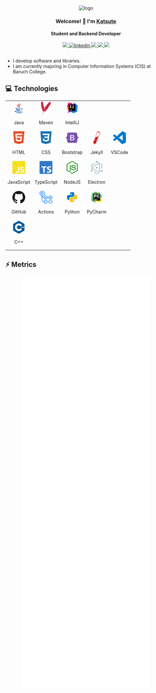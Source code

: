 <div align="center">
    <img alt="logo" width="125" src="https://avatars.githubusercontent.com/u/58778985?v=4">
    <h3>Welcome! 👋 I'm <a href="https://github.com/Katsute">Katsute</a></h3>
    <h4>Student and Backend Developer</h4>
</div>

<div align="center">
    <a href="https://katsute.dev/">
        <img src="https://img.shields.io/static/v1?label=&message=Website&style=flat-square&logo=Google-Chrome&color=4285F4&logoColor=white">
    </a>
    <a href="https://www.linkedin.com/in/keith-chiu">
        <img alt="linkedin" src="https://img.shields.io/static/v1?label=&message=LinkedIn&style=flat-square&logo=LinkedIn&color=0A66C2&logoColor=white">
    </a>
    <a href="https://github.com/KatsuteDev">
        <img src="https://img.shields.io/static/v1?label=&message=Organization&style=flat-square&logo=GitHub&color=181717&logoColor=white">
    </a>
    <a href="https://paypal.me/katsutedev">
        <img src="https://img.shields.io/static/v1?label=&message=PayPal&style=flat-square&logo=paypal&color=00457C&logoColor=black">
    </a>
    <a href="https://patreon.com/Katsute">
        <img src="https://img.shields.io/static/v1?label=&message=Patreon&style=flat-square&logo=Patreon&color=FF424D&logoColor=black">
    </a>
</div>

<br>

 - I develop software and libraries.
 - I am currently majoring in Computer Information Systems (CIS) at Baruch College.

## 💻 Technologies

<table>
    <tr>
        <td align="center">
            <img width="40" src="https://raw.githubusercontent.com/Katsute/Katsute/main/icons/java.svg">
            <br>
            <p>Java</p>
        </td>
        <td align="center">
            <img width="40" src="https://raw.githubusercontent.com/Katsute/Katsute/main/icons/apachemaven.svg">
            <br>
            <p>Maven</p>
        </td>
        <td align="center">
            <img width="40" src="https://raw.githubusercontent.com/Katsute/Katsute/main/icons/intellijidea.svg">
            <br>
            <p>IntelliJ</p>
        </td>
        <td></td>
        <td></td>
    </td>
    <tr>
        <td align="center">
            <img width="40" src="https://raw.githubusercontent.com/Katsute/Katsute/main/icons/html5.svg">
            <br>
            <p>HTML</p>
        </td>
        <td align="center">
            <img width="40" src="https://raw.githubusercontent.com/Katsute/Katsute/main/icons/css3.svg">
            <br>
            <p>CSS</p>
        </td>
        <td align="center">
            <img width="40" src="https://raw.githubusercontent.com/Katsute/Katsute/main/icons/bootstrap.svg">
            <br>
            <p>Bootstrap</p>
        </td>
        <td align="center">
            <img width="40" src="https://raw.githubusercontent.com/Katsute/Katsute/main/icons/jekyll.svg">
            <br>
            <p>Jekyll</p>
        </td>
        <td align="center">
            <img width="40" src="https://raw.githubusercontent.com/Katsute/Katsute/main/icons/visualstudiocode.svg">
            <br>
            <p>VSCode</p>
        </td>
    </tr>
    <tr>
        <td align="center">
            <img width="40" src="https://raw.githubusercontent.com/Katsute/Katsute/main/icons/javascript.svg">
            <br>
            <p>JavaScript</p>
        </td>
        <td align="center">
            <img width="40" src="https://raw.githubusercontent.com/Katsute/Katsute/main/icons/typescript.svg">
            <br>
            <p>TypeScript</p>
        </td>
        <td align="center">
            <img width="40" src="https://raw.githubusercontent.com/Katsute/Katsute/main/icons/nodejs.svg">
            <br>
            <p>NodeJS</p>
        </td>
        <td align="center">
            <img width="40" src="https://raw.githubusercontent.com/Katsute/Katsute/main/icons/electron.svg">
            <br>
            <p>Electron</p>
        </td>
        <td></td>
    </tr>
    <tr>
        <td align="center">
            <img width="40" src="https://raw.githubusercontent.com/Katsute/Katsute/main/icons/github.svg">
            <br>
            <p>GitHub</p>
        </td>
        <td align="center">
            <img width="40" src="https://raw.githubusercontent.com/Katsute/Katsute/main/icons/githubactions.svg">
            <br>
            <p>Actions</p>
        </td>
        <td align="center">
            <img width="40" src="https://raw.githubusercontent.com/Katsute/Katsute/main/icons/python.svg">
            <br>
            <p>Python</p>
        </td>
        <td align="center">
            <img width="40" src="https://raw.githubusercontent.com/Katsute/Katsute/main/icons/pycharm.svg">
            <br>
            <p>PyCharm</p>
        </td>
        <td></td>
    </tr>
    <tr>
        <td align="center">
            <img width="40" src="https://raw.githubusercontent.com/Katsute/Katsute/main/icons/cplusplus.svg">
            <br>
            <p>C++</p>
        </td>
        <td></td>
        <td></td>
        <td></td>
        <td></td>
    </tr>
</table>

## ⚡ Metrics

<div align="center">
    <img align="top" alt="user" width="400" src="https://raw.githubusercontent.com/Katsute/Katsute/main/metrics/user.svg">
    <img align="top" alt="organization" width="400" src="https://raw.githubusercontent.com/Katsute/Katsute/main/metrics/organization.svg">
</div>
<div align="center">
    <img align="top" alt="issues" width="400" src="https://raw.githubusercontent.com/Katsute/Katsute/main/metrics/issues.svg">
    <img align="top" alt="issues-organization" width="400" src="https://raw.githubusercontent.com/Katsute/Katsute/main/metrics/issues-organization.svg">
</div>
<div align="center">
    <img align="top" alt="habits" width="400" src="https://raw.githubusercontent.com/Katsute/Katsute/main/metrics/habits.svg">
    <img align="top" alt="languages" width="400" src="https://raw.githubusercontent.com/Katsute/Katsute/main/metrics/languages.svg">
</div>
